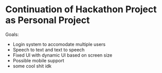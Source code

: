 # Continuation of Hackathon Project as Personal Project

Goals:
- Login system to accomodate multiple users
- Speech to text and text to speech
- Fixed UI with dynamic UI based on screen size
- Possible mobile support
- some cool shit idk
